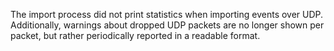 The import process did not print statistics when importing events over UDP.
Additionally, warnings about dropped UDP packets are no longer shown per packet,
but rather periodically reported in a readable format.
